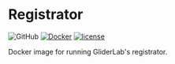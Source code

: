 # Registrator
![GitHub](https://img.shields.io/github/workflow/status/dwolla/docker-registrator/Continuous%20Deployment/main?style=flat-square)
[![Docker](https://img.shields.io/docker/v/dwolla/registrator?style=flat-square)](https://hub.docker.com/repository/docker/dwolla/registrator)
[![license](https://img.shields.io/github/license/dwolla/docker-registrator.svg?style=flat-square)](https://github.com/Dwolla/docker-registrator/blob/master/LICENSE.md)

Docker image for running GliderLab's registrator.

